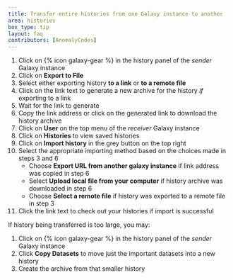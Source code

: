 ```yaml
---
title: Transfer entire histories from one Galaxy instance to another
area: histories 
box_type: tip
layout: faq
contributors: [AnomalyCodes]
---
```

1. Click on {% icon galaxy-gear %} in the history panel of the *sender* Galaxy instance
2. Click on **Export to File**
3. Select either exporting history **to a link** or **to a remote file**
4. Click on the link text to generate a new archive for the history *if* exporting to a link
5. Wait for the link to generate
6. Copy the link address or click on the generated link to download the history archive
7. Click on **User** on the top menu of the *receiver* Galaxy instance
8. Click on **Histories** to view saved histories
9. Click on **Import history** in the grey button on the top right
10. Select the appropriate importing method based on the choices made in steps 3 and 6
    - Choose **Export URL from another galaxy instance** if link address was copied in step 6
    - Select **Upload local file from your computer** if history archive was downloaded in step 6
    - Choose **Select a remote file** if history was exported to a remote file in step 3
11. Click the link text to check out your histories if import is successful


If history being transferred is too large, you may:
1. Click on {% icon galaxy-gear %} in the history panel of the *sender* Galaxy instance
2. Click **Copy Datasets** to move just the important datasets into a new history
3. Create the archive from that smaller history

